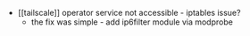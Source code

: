 - [[tailscale]] operator service not accessible - iptables issue?
	- the fix was simple - add ip6filter module via modprobe